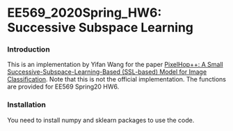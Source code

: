 # EE569_2020Spring_HW6: Successive Subspace Learning
### Introduction
This is an implementation by Yifan Wang for the paper [PixelHop++: A Small Successive-Subspace-Learning-Based (SSL-based) Model for Image Classification](https://arxiv.org/abs/2002.03141). Note that this is not the official implementation. The functions are provided for EE569 Spring20 HW6. 
### Installation
You need to install numpy and sklearn packages to use the code.

